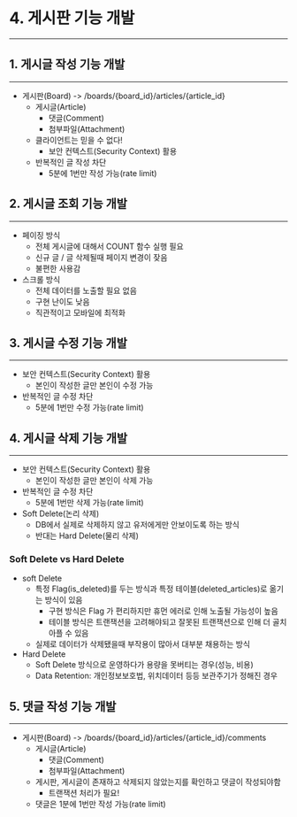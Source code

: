 # 4. 게시판 기능 개발

---

## 1. 게시글 작성 기능 개발

---

- 게시판(Board) -> /boards/{board_id}/articles/{article_id}
  - 게시글(Article)
    - 댓글(Comment)
    - 첨부파일(Attachment)
  - 클라이언트는 믿을 수 없다!
    - 보안 컨텍스트(Security Context) 활용
  - 반복적인 글 작성 차단
    - 5분에 1번만 작성 가능(rate limit)

## 2. 게시글 조회 기능 개발

---

- 페이징 방식
  - 전체 게시글에 대해서 COUNT 함수 실행 필요
  - 신규 글 / 글 삭제될때 페이지 변경이 잦음
  - 불편한 사용감
- 스크롤 방식
  - 전체 데이터를 노출할 필요 없음
  - 구현 난이도 낮음
  - 직관적이고 모바일에 최적화

## 3. 게시글 수정 기능 개발

---

- 보안 컨텍스트(Security Context) 활용
  - 본인이 작성한 글만 본인이 수정 가능
- 반복적인 글 수정 차단
  - 5분에 1번만 수정 가능(rate limit)

## 4. 게시글 삭제 기능 개발

---

- 보안 컨텍스트(Security Context) 활용
  - 본인이 작성한 글만 본인이 삭제 가능
- 반복적인 글 수정 차단
  - 5분에 1번만 삭제 가능(rate limit)
- Soft Delete(논리 삭제)
  - DB에서 실제로 삭제하지 않고 유저에게만 안보이도록 하는 방식
  - 반대는 Hard Delete(물리 삭제)

### Soft Delete vs Hard Delete

- soft Delete
  - 특정 Flag(is_deleted)를 두는 방식과 특정 테이블(deleted_articles)로 옮기는 방식이 있음
    - 구현 방식은 Flag 가 편리하지만 휴먼 에러로 인해 노출될 가능성이 높음
    - 테이블 방식은 트랜잭션을 고려해야되고 잘못된 트랜잭션으로 인해 더 골치 아플 수 있음
  - 실제로 데이터가 삭제됐을때 부작용이 많아서 대부분 채용하는 방식
- Hard Delete
  - Soft Delete 방식으로 운영하다가 용량을 못버티는 경우(성능, 비용)
  - Data Retention: 개인정보보호법, 위치데이터 등등 보관주기가 정해진 경우

## 5. 댓글 작성 기능 개발

---

- 게시판(Board) -> /boards/{board_id}/articles/{article_id}/comments
  - 게시글(Article)
    - 댓글(Comment)
    - 첨부파일(Attachment)
  - 게시판, 게시글이 존재하고 삭제되지 않았는지를 확인하고 댓글이 작성되야함
    - 트랜잭션 처리가 필요!
  - 댓글은 1분에 1번만 작성 가능(rate limit)